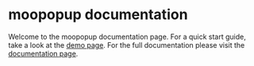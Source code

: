 moopopup documentation
========================

Welcome to the moopopup documentation page. 
For a quick start guide, take a look at the [demo page](http://www.abidibo.net/projects/js/moopopup/demo).
For the full documentation please visit the [documentation page](http://www.abidibo.net/projects/js/moopopup/doc).
